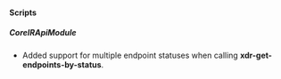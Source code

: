 
#### Scripts
##### CoreIRApiModule
- Added support for multiple endpoint statuses when calling **xdr-get-endpoints-by-status**.
